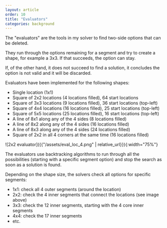 ```yaml
---
layout: article
order: 10
title: "Evaluators"
categories: background
---
```

The "evaluators" are the tools in my solver to find two-side options that can be deleted.

They run through the options remaining for a segment and try to create a shape, for example a 3x3.
If that succeeds, the option can stay.

If, of the other hand, it does not succeed to find a solution, it concludes the option is not valid and it will be discarded.

Evaluators have been implemented for the following shapes:
- Single location (1x1)
- Square of 2x2 locations (4 locations filled), 64 start locations
- Square of 3x3 locations (9 locations filled), 36 start locations (top-left)
- Square of 4x4 locations (16 locations filled), 25 start locations (top-left)
- Square of 5x5 locations (25 locations filled), 16 start locations (top-left)
- A line of 8x1 along any of the 4 sides (8 locations filled)
- A line of 8x2 along any of the 4 sides (16 locations filled)
- A line of 8x3 along any of the 4 sides (24 locations filled)
- Square of 2x2 in all 4 corners at the same time (16 locations filled)

![2x2 evaluator]({{"/assets/eval_loc_4.png" | relative_url}}){:width="75%"}

The evaluators use backtracking algorithms to run through all the possibilities (starting with a specific segment option) and stop the search as soon as a solution is found.

Depending on the shape size, the solvers check all options for specific segments:
- 1x1: check all 4 outer segments (around the location)
- 2x2: check the 4 inner segments that connect the locations (see image above)
- 3x3: check the 12 inner segments, starting with the 4 core inner segments 
- 4x4: check the 17 inner segments
- etc.

